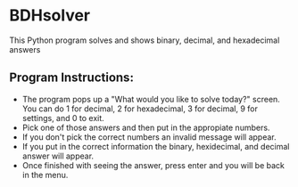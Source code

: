# BDHsolver
This Python program solves and shows binary, decimal, and hexadecimal answers
  
## Program Instructions:
 - The program pops up a "What would you like to solve today?" screen. You can do 1 for decimal, 2 for hexadecimal, 3 for decimal, 9 for settings, and 0 to exit.
 - Pick one of those answers and then put in the appropiate numbers. 
 - If you don't pick the correct numbers an invalid message will appear.
 - If you put in the correct information the binary, hexidecimal, and decimal answer will appear. 
 - Once finished with seeing the answer, press enter and you will be back in the menu.
